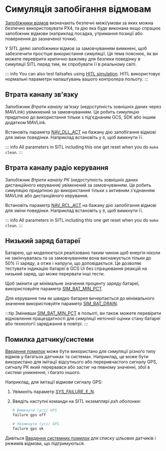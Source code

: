 # Симуляція запобігання відмовам

[Запобіжники відмов](../config/safety.md) визначають безпечні межі/умови за яких можна безпечно використовувати PX4, та дію яка буде виконана якщо спрацює запобіжник відмови (наприклад посадка, утримання позиції або повернення до зазначеної точки).

У SITL деякі запобіжники відмов за замовчуванням вимкнені, щоб забезпечити простіше використання симуляції. Ця тема пояснює, як ви можете перевірити критично важливу для безпеки поведінку в симуляції SITL перед тим, як спробувати її в реальному світі.

::: info You can also test failsafes using [HITL simulation](../simulation/hitl.md). HITL використовує нормальні параметри налаштувань вашого контролера польоту.
:::

## Втрата каналу зв'язку

Запобіжник _Втрати каналу зв'язку_ (недоступність зовнішніх даних через MAVLink) увімкнений за замовчуванням. Це робить симуляцію придатною до використання тільки з під'єднаним GCS, SDK або іншим додатком MAVLink.

Встановіть параметр [NAV_DLL_ACT](../advanced_config/parameter_reference.md#NAV_DLL_ACT) на бажану дію запобігання відмові для зміни поведінки. Наприклад встановіть у `0`, щоб вимкнути її.

::: info All parameters in SITL including this one get reset when you do `make clean`.
:::

## Втрата каналу радіо керування

Запобіжник _Втрати каналу РК_ (недоступність зовнішніх даних дистанційного керування) увімкнений за замовчуванням. Це робить симуляцію придатною до використання тільки з активним з'єднанням MAVLink або дистанційного керування.

Встановіть параметр [NAV_RCL_ACT](../advanced_config/parameter_reference.md#NAV_RCL_ACT) на бажану дію запобігання відмові для зміни поведінки. Наприклад встановіть у `0`, щоб вимкнути її.

::: info All parameters in SITL including this one get reset when you do `make clean`.
:::

## Низький заряд батареї

Батарею, що моделюється реалізовано таким чином щоб енергія ніколи не закінчувалась та за замовчуванням вона виснажується тільки до 50% її заряду, а отже і напруги, що доповідається. Це дозволяє тестувати індикацію батареї в GCS Ui без спрацювання реакцій на низький заряд, що може перервати інші тести.

Щоб змінити це мінімальне значення проценту заряду батареї, використовуйте параметр [SIM_BAT_MIN_PCT](../advanced_config/parameter_reference.md#SIM_BAT_MIN_PCT).

Для керування тим як швидко батарея вичерпається до мінімального значення використовуйте параметр [SIM_BAT_DRAIN](../advanced_config/parameter_reference.md#SIM_BAT_DRAIN).

:::tip
Змінивши [SIM_BAT_MIN_PCT](../advanced_config/parameter_reference.md#SIM_BAT_MIN_PCT) в польоті, ви також можете перевірити відновлення працездатності для симуляції неточної оцінки стану батареї або технології заряджання в повітрі.
:::

## Помилка датчику/системи

[Введення помилок](../debug/failure_injection.md) може бути використано для симуляції різного типу відмов у багатьох датчиках та системах. Наприклад, це може бути використано для імітації відсутнього або переривчастого сигналу GPS, сигналу РК який перервався або застиг на певному значенні, збої в системі уникнення, і багато іншого.

Наприклад, для імітації відмови сигналу GPS:

1. Увімкніть параметр [SYS_FAILURE_E_N](../advanced_config/parameter_reference.md#SYS_FAILURE_EN).
1. Введіть наступні команди на SITL екземплярі _pxh оболонки_:

   ```sh
   # Вимкнути (усі) GPS
   failure gps off

   # Увімкнути (усі) GPS
   failure gps ok
   ```

Дивіться [Введення системних помилок](../debug/failure_injection.md) для списку цільових датчиків і режимів відмови, що підтримуються.
